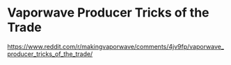 # Vaporwave Producer Tricks of the Trade

https://www.reddit.com/r/makingvaporwave/comments/4jv9fp/vaporwave_producer_tricks_of_the_trade/
